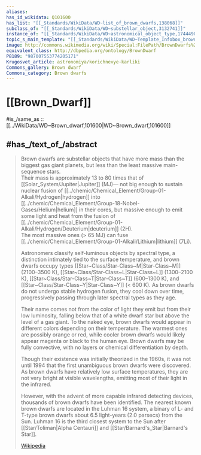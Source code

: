 ```yaml
---
aliases: 
has_id_wikidata: Q101600
has_list: "[[_Standards/WikiData/WD~list_of_brown_dwarfs,138068]]"
subclass_of: "[[_Standards/WikiData/WD~substellar_object,3132741]]"
instance_of: "[[_Standards/WikiData/WD~astronomical_object_type,17444909]]"
topic_s_main_template: "[[_Standards/WikiData/WD~Template_Infobox_brown_dwarf,25816887]]"
image: http://commons.wikimedia.org/wiki/Special:FilePath/BrownDwarfs%20Comparison%2001.png
equivalent_class: http://dbpedia.org/ontology/BrownDwarf
P8189: "987007553774205171"
Krugosvet_article: astronomiya/korichnevye-karliki
Commons_gallery: Brown dwarf
Commons_category: Brown dwarfs
---
```


# [[Brown_Dwarf]] 

#is_/same_as :: [[../WikiData/WD~Brown_dwarf,101600|WD~Brown_dwarf,101600]] 

## #has_/text_of_/abstract 

> Brown dwarfs are substellar objects that have more mass than the biggest gas giant planets, 
> but less than the least massive main-sequence stars.  
> Their mass is approximately 13 to 80 times that of [[Solar_System/Jupiter|Jupiter]] (MJ)—
> not big enough to sustain nuclear fusion of [[../chemic/Chemical_Element/Group-01-Alkali/Hydrogen|hydrogen]] into [[../chemic/Chemical_Element/Group-18-Nobel-Gases/Helium|helium]] in their cores, 
> but massive enough to emit some light and heat from the fusion of [[../chemic/Chemical_Element/Group-01-Alkali/Hydrogen/Deuterium|deuterium]] (2H).  
> The most massive ones (> 65 MJ) can fuse [[../chemic/Chemical_Element/Group-01-Alkali/Lithium|lithium]] (7Li).
>
> Astronomers classify self-luminous objects by spectral type, 
> a distinction intimately tied to the surface temperature, and brown dwarfs occupy 
> types [[Star~Class/Star-Class~M|Star-Class~M]] (2100–3500 K), [[Star~Class/Star-Class~L|Star-Class~L]] (1300–2100 K), [[Star~Class/Star-Class~T|Star-Class~T]] (600–1300 K), and [[Star~Class/Star-Class~Y|Star-Class~Y]] (< 600 K). 
> As brown dwarfs do not undergo stable hydrogen fusion, they cool down over time, 
> progressively passing through later spectral types as they age.
>
> Their name comes not from the color of light they emit but from their low luminosity, 
> falling below that of a white dwarf star but above the level of a gas giant. 
> To the naked eye, brown dwarfs would appear in different colors 
> depending on their temperature. 
> The warmest ones are possibly orange or red, 
> while cooler brown dwarfs would likely appear magenta or black to the human eye. 
> Brown dwarfs may be fully convective, with no layers or chemical differentiation by depth.
>
> Though their existence was initially theorized in the 1960s, 
> it was not until 1994 that the first unambiguous brown dwarfs were discovered. 
> As brown dwarfs have relatively low surface temperatures, 
> they are not very bright at visible wavelengths, emitting most of their light in the infrared. 
> 
> However, with the advent of more capable infrared detecting devices, 
> thousands of brown dwarfs have been identified. 
> The nearest known brown dwarfs are located in the Luhman 16 system, 
> a binary of L- and T-type brown dwarfs about 6.5 light-years (2.0 parsecs) from the Sun. 
> Luhman 16 is the third closest system to the Sun after [[Star/Toliman|Alpha Centauri]] and [[Star/Barnard's_Star|Barnard's Star]].
>
> [Wikipedia](https://en.wikipedia.org/wiki/Brown%20dwarf) 

